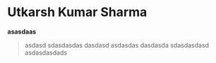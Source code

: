 # Utkarsh Kumar Sharma

**asasdaas**
> asdasd
sdasdasdas
dasdasd
asdasdas
dasdasda
sdasdasdasd
asdasdasdads
